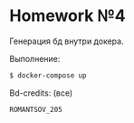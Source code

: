 # Homework №4

Генерация бд внутри докера.

Выполнение:
```bash
$ docker-compose up
```

Bd-credits:
(все)
```
ROMANTSOV_205
```
